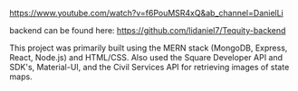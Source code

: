 https://www.youtube.com/watch?v=f6PouMSR4xQ&ab_channel=DanielLi

backend can be found here: https://github.com/lidaniel7/Tequity-backend


This project was primarily built using the MERN stack (MongoDB, Express, React, Node.js) and HTML/CSS. Also used the Square Developer API and SDK's, Material-UI, and the Civil Services API for retrieving images of state maps. 



